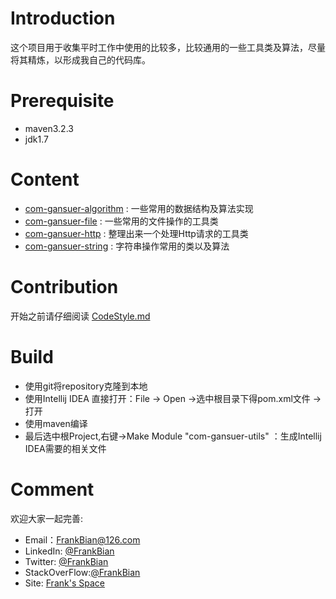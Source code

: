 

# Introduction

这个项目用于收集平时工作中使用的比较多，比较通用的一些工具类及算法，尽量将其精炼，以形成我自己的代码库。

# Prerequisite

* maven3.2.3
* jdk1.7

# Content 
+ [com-gansuer-algorithm](https://github.com/FrankBian/Java-Utils-Collection/blob/master/com-gansuer-algorithm) : 一些常用的数据结构及算法实现  
+ [com-gansuer-file](https://github.com/FrankBian/Java-Utils-Collection/blob/master/com-gansuer-file) : 一些常用的文件操作的工具类
+ [com-gansuer-http](https://github.com/FrankBian/Java-Utils-Collection/blob/master/com-gansuer-http) : 整理出来一个处理Http请求的工具类
+ [com-gansuer-string](https://github.com/FrankBian/Java-Utils-Collection/blob/master/com-gansuer-string) : 字符串操作常用的类以及算法 
 
# Contribution

开始之前请仔细阅读  [CodeStyle.md](https://github.com/FrankBian/Java-Utils-Collection/blob/master/CodeStyle.md) 

# Build
+ 使用git将repository克隆到本地
+ 使用Intellij IDEA 直接打开：File -> Open ->选中根目录下得pom.xml文件 -> 打开
+ 使用maven编译
+ 最后选中根Project,右键->Make Module "com-gansuer-utils" ：生成Intellij IDEA需要的相关文件

# Comment 
欢迎大家一起完善:         
+ Email：FrankBian@126.com
+ LinkedIn: [@FrankBian](http://www.linkedin.com/in/frankbian)
+ Twitter: [@FrankBian](https://twitter.com/BianFrank)   
+ StackOverFlow:[@FrankBian](http://stackoverflow.com/users/4134671/frank)   
+ Site: [Frank's Space](http://gansuer.com)   
   
 





